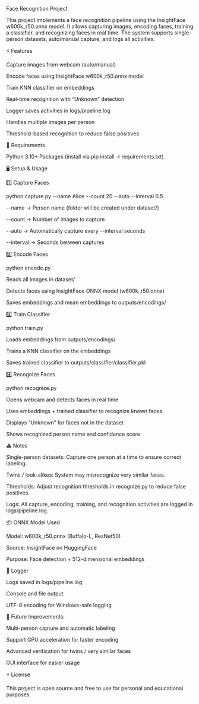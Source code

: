 Face Recognition Project

This project implements a face recognition pipeline using the InsightFace w600k_r50.onnx model. It allows capturing images, encoding faces, training a classifier, and recognizing faces in real time. The system supports single-person datasets, auto/manual capture, and logs all activities.



⚡ Features

Capture images from webcam (auto/manual)

Encode faces using InsightFace w600k_r50.onnx model

Train KNN classifier on embeddings

Real-time recognition with “Unknown” detection

Logger saves activities in logs/pipeline.log

Handles multiple images per person

Threshold-based recognition to reduce false positives

🔧 Requirements

Python 3.10+
Packages (install via pip install -r requirements.txt)


🖥️ Setup & Usage

1️⃣ Capture Faces

python capture.py --name Alice --count 20 --auto --interval 0.5


--name → Person name (folder will be created under dataset/)

--count → Number of images to capture

--auto → Automatically capture every --interval seconds

--interval → Seconds between captures

2️⃣ Encode Faces

python encode.py

Reads all images in dataset/

Detects faces using InsightFace ONNX model (w600k_r50.onnx)

Saves embeddings and mean embeddings to outputs/encodings/

3️⃣ Train Classifier

python train.py

Loads embeddings from outputs/encodings/

Trains a KNN classifier on the embeddings

Saves trained classifier to outputs/classifier/classifier.pkl

4️⃣ Recognize Faces

python recognize.py

Opens webcam and detects faces in real time

Uses embeddings + trained classifier to recognize known faces

Displays “Unknown” for faces not in the dataset

Shows recognized person name and confidence score


⚠️ Notes

Single-person datasets: Capture one person at a time to ensure correct labeling.

Twins / look-alikes: System may misrecognize very similar faces.

Thresholds: Adjust recognition thresholds in recognize.py to reduce false positives.

Logs: All capture, encoding, training, and recognition activities are logged in logs/pipeline.log.


📦 ONNX Model Used

Model: w600k_r50.onnx (Buffalo-L, ResNet50)

Source: InsightFace on HuggingFace

Purpose: Face detection + 512-dimensional embeddings


🔧 Logger

Logs saved in logs/pipeline.log

Console and file output

UTF-8 encoding for Windows-safe logging


👀 Future Improvements:

Multi-person capture and automatic labeling

Support GPU acceleration for faster encoding

Advanced verification for twins / very similar faces

GUI interface for easier usage


⚡ License

This project is open source and free to use for personal and educational purposes.

